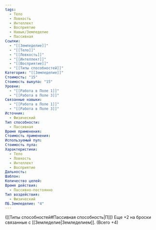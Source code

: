 ```yaml
---
tags:
  - Тело
  - Ловкость
  - Интеллект
  - Восприятие
  - Навык/Земледелие
  - Пассивная
Ссылки:
  - "[[Земледелие]]"
  - "[[Тело]]"
  - "[[Ловкость]]"
  - "[[Интеллект]]"
  - "[[Восприятие]]"
  - "[[Типы способностей]]"
Категория: "[[Земледелие]]"
Стоимость: "15"
Стоимость выкупа: "15"
Уровни:
  - "[[Работа в Поле 1]]"
  - "[[Работа в Поле 3]]"
Связанные навыки:
  - "[[Работа в Поле 1]]"
  - "[[Работа в Поле 3]]"
Источник:
  - Физический
Тип способности:
  - Пассивная
Время применения: 
Стоимость применения: 
Используемый пул: 
Стоимость пула: 
Характеристики:
  - Тело
  - Ловкость
  - Интеллект
  - Восприятие
Дальность: 
Шаблон: 
Количество целей: 
Время действия:
  - Пассивно-постоянно
Тип воздействия:
  - Физический
ПБ.Земледелие: "4"
---
```

([[Типы способностей#Пассивная способность|П]]) Еще +2 на броски связанные с [[Земледелие|Земледелием]]. (Всего +4)
